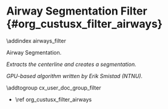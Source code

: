 Airway Segmentation Filter {#org_custusx_filter_airways}
===================

\addindex airways_filter

Airway Segmentation.

*Extracts the centerline and creates a segmentation.*

*GPU-based algorithm written by Erik Smistad (NTNU).*



\addtogroup cx_user_doc_group_filter

* \ref org_custusx_filter_airways
